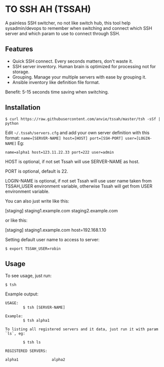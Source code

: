 TO SSH AH (TSSAH)
====================

A painless SSH switcher, no not like switch hub, this tool help sysadmin/devops to remember when switching and connect which SSH server and which param to use to connect through SSH.

Features
-----------

* Quick SSH connect. Every seconds matters, don't waste it.
* SSH server inventory. Human brain is optimized for processing not for storage.
* Grouping. Manage your multiple servers with ease by grouping it.
* Ansible inventory like definition file format.

Benefit: 5-15 seconds time saving when switching.

Installation
---------------

    $ curl https://raw.githubusercontent.com/anvie/tssah/master/tsh -sSf | python


Edit `~/.tssah/servers.cfg` and add your own server definition with this format: `name=[SERVER-NAME] host=[HOST] port=[SSH-PORT] user=[LOGIN-NAME]`
Eg:

    name=alpha1 host=123.11.22.33 port=222 user=admin

HOST is optional, if not set Tssah will use SERVER-NAME as host.

PORT is optional, default is 22.

LOGIN-NAME is optional, if not set Tssah will use user name taken from TSSAH_USER environment variable, otherwise Tssah will
get from USER environment variable.

You can also just write like this:

[staging]
staging1.example.com
staging2.example.com

or like this:

[staging]
staging1.example.com host=192.168.1.10

Setting default user name to access to server:

    $ export TSSAH_USER=robin


Usage
------

To see usage, just run:

    $ tsh

Example output:

    USAGE:
            $ tsh [SERVER-NAME]

    Example:
            $ tsh alpha1

    To listing all registered servers and it data, just run it with param `ls`, eg:

            $ tsh ls

    REGISTERED SERVERS:

    alpha1               alpha2
